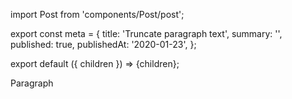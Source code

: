 import Post from 'components/Post/post';

export const meta = {
  title: 'Truncate paragraph text',
  summary: '',
  published: true,
  publishedAt: '2020-01-23',
};

export default ({ children }) => <Post meta={meta}>{children}</Post>;

Paragraph
